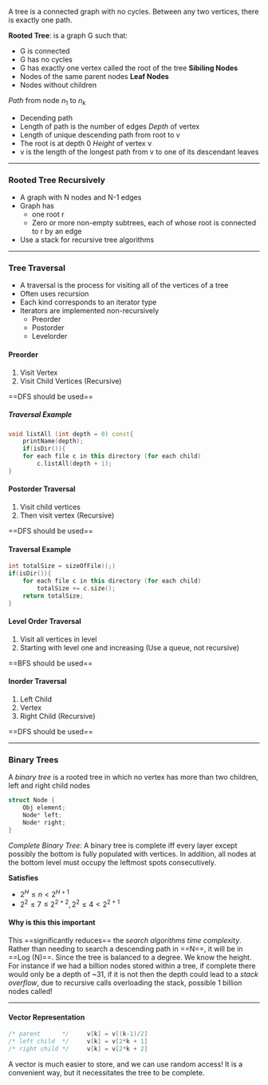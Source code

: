 A tree is a connected graph with no cycles. Between any two vertices, there is exactly one path.  

<b>Rooted Tree</b>: is a graph G such that:
- G is connected
- G has no cycles
- G has exactly one vertex called the root of the tree
<b> Sibiling Nodes</b>
- Nodes of the same parent nodes
 <b>Leaf Nodes</b>
- Nodes without children

_Path_ from node $n_1$ to $n_k$
- Decending path
- Length of path is the number of edges
_Depth_ of vertex
- Length of unique descending path from root to v
- The root is at depth 0
_Height_ of vertex v
- v is the length of the longest path from v to one of its descendant leaves

****

### Rooted Tree Recursively

- A graph with N nodes and N-1 edges
- Graph has
	- one root r
	- Zero or more non-empty subtrees, each of whose root is connected to r by an edge
- Use a stack for recursive tree algorithms

****

### Tree Traversal

- A traversal is the process for visiting all of the vertices of a tree
- Often uses recursion
- Each kind corresponds to an iterator type
- Iterators are implemented non-recursively
	- Preorder
	- Postorder
	- Levelorder

#### Preorder

1) Visit Vertex
2) Visit Child Vertices
(Recursive)

==DFS should be used==
##### Traversal Example
```cpp
void listAll (int depth = 0) const{
	printName(depth);
	if(isDir()){
	for each file c in this directory (for each child)
		c.listAll(depth + 1);
}
```

#### Postorder Traversal

1)  Visit child vertices
2) Then visit vertex 
(Recursive)

==DFS should be used==
#### Traversal Example
```cpp
int totalSize = sizeOfFile)(;)
if(isDir()){
	for each file c in this directory (for each child)
		totalSize += c.size();
	return totalSize;
}
```


#### Level Order Traversal

1) Visit all vertices in level
2) Starting with level one and increasing 
(Use a queue, not recursive)

==BFS should be used==


#### Inorder Traversal

1) Left Child
2) Vertex
3) Right Child
(Recursive)

==DFS should be used==

****

### Binary Trees 

A _binary tree_ is a rooted tree in which no vertex has more than two children, left and right child nodes

```cpp
struct Node {
	Obj element;
	Node* left;
	Node* right;
}
```

_Complete Binary Tree_: A binary tree is complete iff every layer except possibly the bottom is fully populated with vertices. In addition, all nodes at the bottom level must occupy the leftmost spots consecutively.

<b>Satisfies</b>
- $2^H ≤ n < 2^{H+1}$
- $2^2 ≤ 7 ≤ 2^{2+2}, 2^2 ≤ 4 < 2^{2+1}$

#### Why is this this important

This ==significantly reduces== the _search algorithms time complexity_. Rather than needing to search a descending path in ==N==, it will be in ==Log (N)==. Since the tree is balanced to a degree. We know the height. For instance if we had a billion nodes stored within a tree, if complete there would only be a depth of ~31, if it is not then the depth could lead to a _stack overflow_, due to recursive calls overloading the stack, possible 1 billion nodes called!

****

#### Vector Representation

```cpp
/* parent      */     v[k] = v[(k-1)/2]
/* left child  */     v[k] = v[2*k + 1]
/* right child */     v[k] = v[2*k + 2]
```

A vector is much easier to store, and we can use random access! It is a convenient way, but it necessitates the tree to be complete.